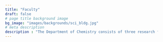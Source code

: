 ```yaml
---
title: "Faculty"
draft: false
# page title background image
bg_image: "images/backgrounds/sci_bldg.jpg"
# meta description
description : "The Department of Chemistry consists of three research fields: Molecular Chemistry (Physical Chemistry), Reaction Chemistry (Organic Chemistry), and Material Chemistry (Inorganic and Analytical Chemistry), covering a wide range of chemistry research areas including interdisciplinary fields. The number of faculty members is high in relation to the number of students, and students and faculty members are close to each other, making it possible to provide small-group education in which each student receives individual attention."
---
```

